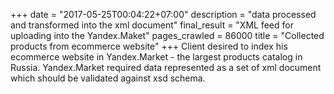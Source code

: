 +++
date = "2017-05-25T00:04:22+07:00"
description = "data processed and transformed into the xml document"
final_result = "XML feed for uploading into the Yandex.Maket"
pages_crawled = 86000
title = "Collected products from ecommerce website"
+++
Client desired to index his ecommerce website in Yandex.Market - the largest products catalog in Russia. Yandex.Market required data represented as a set of xml document which should be validated against xsd schema.
